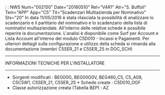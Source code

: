  :  : NWS Num="002150" Date="20160510" Rel="V4R1" Atr="S. Buffoli" Tem="APP" App="C5" Tit="Scadenzari Multiazienda per Nominativo" Sts="20"
In data 11/05/2016 è stata rilasciata la possibilità di analizzare lo scadenzario e il partitario del nominativo e lo scadenzario della lista di nominativi multiaziendale.
All'interno delle relative schede è possibile reperire la documentazione.
L'analisi è disponibile come Surf per Account e Lista Account all'interno del modulo C5D010 - Incassi e Pagamenti.
Per ulteriori dettagli sulla configurazione e utilizzo della scheda si rimanda alla documentazione
(membri C5SER_21 e C5SER_25 in DOC_SCH)
************************************************
INFORMAZIONI TECNICHE PER L'INSTALLATORE
************************************************
* Sorgenti modificati :  B£G00G, B£G00G0V, B£G460_C5, C5_A08, C5C5W1, C5SER_21, C5SER_25 * Schede create :  C5D010_OGF
* Classe autorizzazione creata (Tabella B£P) :  AZ

